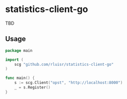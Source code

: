 statistics-client-go
====================

TBD

Usage
-----

```go
package main

import (
	scg "github.com/rluisr/statistics-client-go"
)

func main() {
	s := scg.Client("opst", "http://localhost:8000")
	_ = s.Register()
}
```
